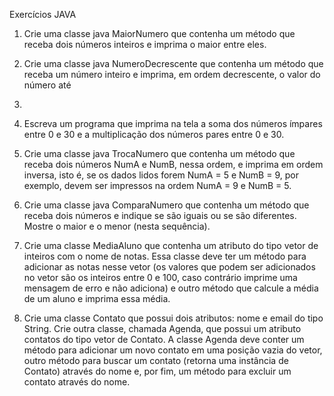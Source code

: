 Exercícios JAVA

1. Crie uma classe java MaiorNumero que contenha um método que receba dois
números inteiros e imprima o maior entre eles.

2. Crie uma classe java NumeroDecrescente que contenha um método que receba
um número inteiro e imprima, em ordem decrescente, o valor do número até
0.

3. Escreva um programa que imprima na tela a soma dos números ímpares entre
0 e 30 e a multiplicação dos números pares entre 0 e 30.

4. Crie uma classe java TrocaNumero que contenha um método que receba dois
números NumA e NumB, nessa ordem, e imprima em ordem inversa, isto é, se os
dados lidos forem NumA = 5 e NumB = 9, por exemplo, devem ser impressos na
ordem NumA = 9 e NumB = 5.

5. Crie uma classe java ComparaNumero que contenha um método que receba
dois números e indique se são iguais ou se são diferentes. Mostre o maior e o
menor (nesta sequência).

6. Crie uma classe MediaAluno que contenha um atributo do tipo vetor de
inteiros com o nome de notas. Essa classe deve ter um método para adicionar
as notas nesse vetor (os valores que podem ser adicionados no vetor são os
inteiros entre 0 e 100, caso contrário imprime uma mensagem de erro e não
adiciona) e outro método que calcule a média de um aluno e imprima essa
média.

7. Crie uma classe Contato que possui dois atributos: nome e email do tipo String.
Crie outra classe, chamada Agenda, que possui um atributo contatos do tipo
vetor de Contato. A classe Agenda deve conter um método para adicionar um
novo contato em uma posição vazia do vetor, outro método para buscar um
contato (retorna uma instância de Contato) através do nome e, por fim, um
método para excluir um contato através do nome.